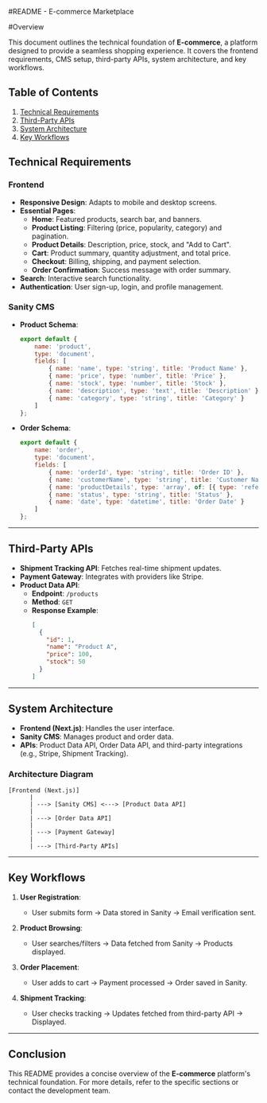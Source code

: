 #README - E-commerce Marketplace

#Overview

This document outlines the technical foundation of **E-commerce**, a platform designed to provide a seamless shopping experience. It covers the frontend requirements, CMS setup, third-party APIs, system architecture, and key workflows.

## Table of Contents

1. [Technical Requirements](#technical-requirements)
2. [Third-Party APIs](#third-party-apis)
3. [System Architecture](#system-architecture)
4. [Key Workflows](#key-workflows)


## Technical Requirements

### Frontend

- **Responsive Design**: Adapts to mobile and desktop screens.
- **Essential Pages**:
  - **Home**: Featured products, search bar, and banners.
  - **Product Listing**: Filtering (price, popularity, category) and pagination.
  - **Product Details**: Description, price, stock, and "Add to Cart".
  - **Cart**: Product summary, quantity adjustment, and total price.
  - **Checkout**: Billing, shipping, and payment selection.
  - **Order Confirmation**: Success message with order summary.
- **Search**: Interactive search functionality.
- **Authentication**: User sign-up, login, and profile management.

### Sanity CMS

- **Product Schema**:
  ```javascript
  export default {
      name: 'product',
      type: 'document',
      fields: [
          { name: 'name', type: 'string', title: 'Product Name' },
          { name: 'price', type: 'number', title: 'Price' },
          { name: 'stock', type: 'number', title: 'Stock' },
          { name: 'description', type: 'text', title: 'Description' },
          { name: 'category', type: 'string', title: 'Category' }
      ]
  };
  ```

- **Order Schema**:
  ```javascript
  export default {
      name: 'order',
      type: 'document',
      fields: [
          { name: 'orderId', type: 'string', title: 'Order ID' },
          { name: 'customerName', type: 'string', title: 'Customer Name' },
          { name: 'productDetails', type: 'array', of: [{ type: 'reference', to: { type: 'product' } }], title: 'Product Details' },
          { name: 'status', type: 'string', title: 'Status' },
          { name: 'date', type: 'datetime', title: 'Order Date' }
      ]
  };
  ```

---

## Third-Party APIs

- **Shipment Tracking API**: Fetches real-time shipment updates.
- **Payment Gateway**: Integrates with providers like Stripe.
- **Product Data API**:
  - **Endpoint**: `/products`
  - **Method**: `GET`
  - **Response Example**:
    ```json
    [
      {
        "id": 1,
        "name": "Product A",
        "price": 100,
        "stock": 50
      }
    ]
    ```

---

## System Architecture

- **Frontend (Next.js)**: Handles the user interface.
- **Sanity CMS**: Manages product and order data.
- **APIs**: Product Data API, Order Data API, and third-party integrations (e.g., Stripe, Shipment Tracking).

### Architecture Diagram

```
[Frontend (Next.js)]
      |
      | ---> [Sanity CMS] <---> [Product Data API]
      |
      | ---> [Order Data API]
      |
      | ---> [Payment Gateway]
      |
      | ---> [Third-Party APIs]
```

---

## Key Workflows

1. **User Registration**:
   - User submits form → Data stored in Sanity → Email verification sent.

2. **Product Browsing**:
   - User searches/filters → Data fetched from Sanity → Products displayed.

3. **Order Placement**:
   - User adds to cart → Payment processed → Order saved in Sanity.

4. **Shipment Tracking**:
   - User checks tracking → Updates fetched from third-party API → Displayed.

---

## Conclusion

This README provides a concise overview of the **E-commerce** platform's technical foundation. For more details, refer to the specific sections or contact the development team.
